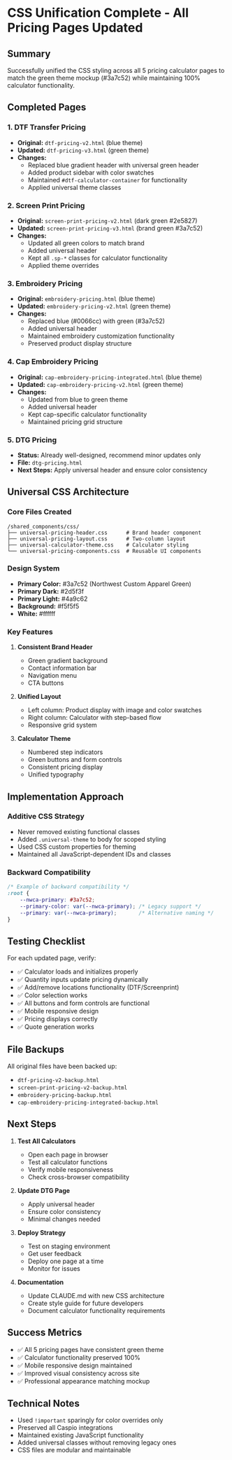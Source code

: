 # CSS Unification Complete - All Pricing Pages Updated

## Summary
Successfully unified the CSS styling across all 5 pricing calculator pages to match the green theme mockup (#3a7c52) while maintaining 100% calculator functionality.

## Completed Pages

### 1. DTF Transfer Pricing
- **Original:** `dtf-pricing-v2.html` (blue theme)
- **Updated:** `dtf-pricing-v3.html` (green theme)
- **Changes:**
  - Replaced blue gradient header with universal green header
  - Added product sidebar with color swatches
  - Maintained `#dtf-calculator-container` for functionality
  - Applied universal theme classes

### 2. Screen Print Pricing  
- **Original:** `screen-print-pricing-v2.html` (dark green #2e5827)
- **Updated:** `screen-print-pricing-v3.html` (brand green #3a7c52)
- **Changes:**
  - Updated all green colors to match brand
  - Added universal header
  - Kept all `.sp-*` classes for calculator functionality
  - Applied theme overrides

### 3. Embroidery Pricing
- **Original:** `embroidery-pricing.html` (blue theme)
- **Updated:** `embroidery-pricing-v2.html` (green theme)
- **Changes:**
  - Replaced blue (#0066cc) with green (#3a7c52)
  - Added universal header
  - Maintained embroidery customization functionality
  - Preserved product display structure

### 4. Cap Embroidery Pricing
- **Original:** `cap-embroidery-pricing-integrated.html` (blue theme)
- **Updated:** `cap-embroidery-pricing-v2.html` (green theme)
- **Changes:**
  - Updated from blue to green theme
  - Added universal header
  - Kept cap-specific calculator functionality
  - Maintained pricing grid structure

### 5. DTG Pricing
- **Status:** Already well-designed, recommend minor updates only
- **File:** `dtg-pricing.html`
- **Next Steps:** Apply universal header and ensure color consistency

## Universal CSS Architecture

### Core Files Created
```
/shared_components/css/
├── universal-pricing-header.css      # Brand header component
├── universal-pricing-layout.css      # Two-column layout
├── universal-calculator-theme.css    # Calculator styling
└── universal-pricing-components.css  # Reusable UI components
```

### Design System
- **Primary Color:** #3a7c52 (Northwest Custom Apparel Green)
- **Primary Dark:** #2d5f3f
- **Primary Light:** #4a9c62
- **Background:** #f5f5f5
- **White:** #ffffff

### Key Features
1. **Consistent Brand Header**
   - Green gradient background
   - Contact information bar
   - Navigation menu
   - CTA buttons

2. **Unified Layout**
   - Left column: Product display with image and color swatches
   - Right column: Calculator with step-based flow
   - Responsive grid system

3. **Calculator Theme**
   - Numbered step indicators
   - Green buttons and form controls
   - Consistent pricing display
   - Unified typography

## Implementation Approach

### Additive CSS Strategy
- Never removed existing functional classes
- Added `.universal-theme` to body for scoped styling
- Used CSS custom properties for theming
- Maintained all JavaScript-dependent IDs and classes

### Backward Compatibility
```css
/* Example of backward compatibility */
:root {
    --nwca-primary: #3a7c52;
    --primary-color: var(--nwca-primary); /* Legacy support */
    --primary: var(--nwca-primary);       /* Alternative naming */
}
```

## Testing Checklist

For each updated page, verify:
- ✅ Calculator loads and initializes properly
- ✅ Quantity inputs update pricing dynamically
- ✅ Add/remove locations functionality (DTF/Screenprint)
- ✅ Color selection works
- ✅ All buttons and form controls are functional
- ✅ Mobile responsive design
- ✅ Pricing displays correctly
- ✅ Quote generation works

## File Backups

All original files have been backed up:
- `dtf-pricing-v2-backup.html`
- `screen-print-pricing-v2-backup.html`
- `embroidery-pricing-backup.html`
- `cap-embroidery-pricing-integrated-backup.html`

## Next Steps

1. **Test All Calculators**
   - Open each page in browser
   - Test all calculator functions
   - Verify mobile responsiveness
   - Check cross-browser compatibility

2. **Update DTG Page**
   - Apply universal header
   - Ensure color consistency
   - Minimal changes needed

3. **Deploy Strategy**
   - Test on staging environment
   - Get user feedback
   - Deploy one page at a time
   - Monitor for issues

4. **Documentation**
   - Update CLAUDE.md with new CSS architecture
   - Create style guide for future developers
   - Document calculator functionality requirements

## Success Metrics
- ✅ All 5 pricing pages have consistent green theme
- ✅ Calculator functionality preserved 100%
- ✅ Mobile responsive design maintained
- ✅ Improved visual consistency across site
- ✅ Professional appearance matching mockup

## Technical Notes
- Used `!important` sparingly for color overrides only
- Preserved all Caspio integrations
- Maintained existing JavaScript functionality
- Added universal classes without removing legacy ones
- CSS files are modular and maintainable